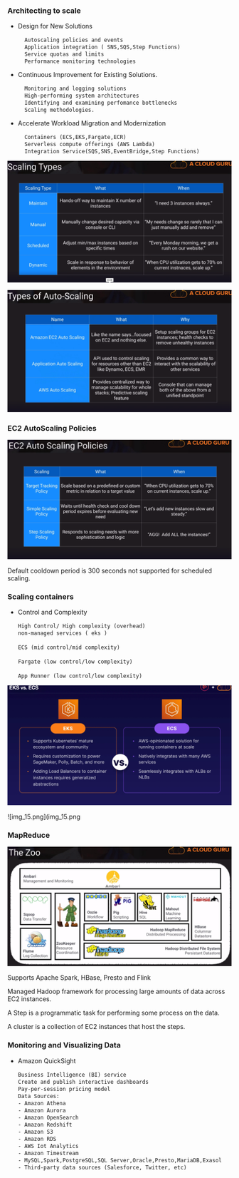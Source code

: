 
### Architecting to scale

- Design for New Solutions
    
        Autoscaling policies and events
        Application integration ( SNS,SQS,Step Functions)
        Service quotas and limits
        Performance monitoring technologies

- Continuous Improvement for Existing Solutions.

        Monitoring and logging solutions
        High-performing system architectures
        Identifying and examining perfomance bottlenecks
        Scaling methodologies.


- Accelerate Workload Migration and Modernization

        Containers (ECS,EKS,Fargate,ECR)
        Serverless compute offerings (AWS Lambda)
        Integration Service(SQS,SNS,EventBridge,Step Functions)




![img_19.png](img_19.png)

![img_18.png](img_18.png)


### EC2 AutoScaling Policies


![img_13.png](img_13.png)

Default cooldown period is 300 seconds
not supported for scheduled scaling.



### Scaling containers

- Control and Complexity

      High Control/ High complexity (overhead)
      non-managed services ( eks )

      ECS (mid control/mid complexity)

      Fargate (low control/low complexity)

      App Runner (low control/low complexity)

![img_14.png](img_14.png)

![img_15.png](img_15.png


### MapReduce

![img_16.png](img_16.png)

Supports Apache Spark, HBase, Presto and Flink

Managed Hadoop framework for processing large amounts of data across EC2 instances.

A Step is a programmatic task for performing some process on the data.

A cluster is a collection of EC2 instances that host the steps.


### Monitoring and Visualizing Data

- Amazon QuickSight

      Business Intelligence (BI) service
      Create and publish interactive dashboards
      Pay-per-session pricing model
      Data Sources:
      - Amazon Athena
      - Amazon Aurora
      - Amazon OpenSearch
      - Amazon Redshift
      - Amazon S3
      - Amazon RDS
      - AWS Iot Analytics
      - Amazon Timestream
      - MySQL,Spark,PostgreSQL,SQL Server,Oracle,Presto,MariaDB,Exasol
      - Third-party data sources (Salesforce, Twitter, etc)

